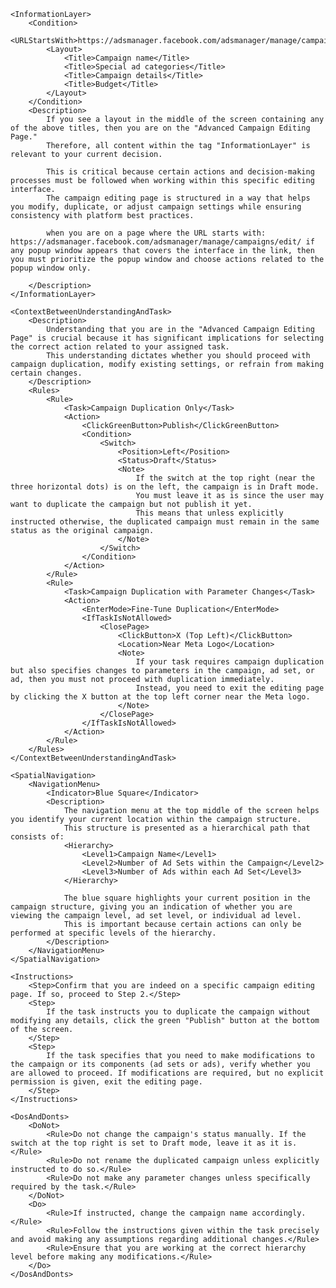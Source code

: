 <AdvancedCampaignEditingPage>

    <InformationLayer>
        <Condition>
            <URLStartsWith>https://adsmanager.facebook.com/adsmanager/manage/campaigns/edit/</URLStartsWith>
            <Layout>
                <Title>Campaign name</Title>
                <Title>Special ad categories</Title>
                <Title>Campaign details</Title>
                <Title>Budget</Title>
            </Layout>
        </Condition>
        <Description>
            If you see a layout in the middle of the screen containing any of the above titles, then you are on the "Advanced Campaign Editing Page." 
            Therefore, all content within the tag "InformationLayer" is relevant to your current decision. 
            
            This is critical because certain actions and decision-making processes must be followed when working within this specific editing interface.
            The campaign editing page is structured in a way that helps you modify, duplicate, or adjust campaign settings while ensuring consistency with platform best practices.

            when you are on a page where the URL starts with: https://adsmanager.facebook.com/adsmanager/manage/campaigns/edit/ if any popup window appears that covers the interface in the link, then you must prioritize the popup window and choose actions related to the popup window only.

        </Description>
    </InformationLayer>

    <ContextBetweenUnderstandingAndTask>
        <Description>
            Understanding that you are in the "Advanced Campaign Editing Page" is crucial because it has significant implications for selecting the correct action related to your assigned task. 
            This understanding dictates whether you should proceed with campaign duplication, modify existing settings, or refrain from making certain changes.
        </Description>
        <Rules>
            <Rule>
                <Task>Campaign Duplication Only</Task>
                <Action>
                    <ClickGreenButton>Publish</ClickGreenButton>
                    <Condition>
                        <Switch>
                            <Position>Left</Position>
                            <Status>Draft</Status>
                            <Note>
                                If the switch at the top right (near the three horizontal dots) is on the left, the campaign is in Draft mode.
                                You must leave it as is since the user may want to duplicate the campaign but not publish it yet.
                                This means that unless explicitly instructed otherwise, the duplicated campaign must remain in the same status as the original campaign.
                            </Note>
                        </Switch>
                    </Condition>
                </Action>
            </Rule>
            <Rule>
                <Task>Campaign Duplication with Parameter Changes</Task>
                <Action>
                    <EnterMode>Fine-Tune Duplication</EnterMode>
                    <IfTaskIsNotAllowed>
                        <ClosePage>
                            <ClickButton>X (Top Left)</ClickButton>
                            <Location>Near Meta Logo</Location>
                            <Note>
                                If your task requires campaign duplication but also specifies changes to parameters in the campaign, ad set, or ad, then you must not proceed with duplication immediately.
                                Instead, you need to exit the editing page by clicking the X button at the top left corner near the Meta logo.
                            </Note>
                        </ClosePage>
                    </IfTaskIsNotAllowed>
                </Action>
            </Rule>
        </Rules>
    </ContextBetweenUnderstandingAndTask>

    <SpatialNavigation>
        <NavigationMenu>
            <Indicator>Blue Square</Indicator>
            <Description>
                The navigation menu at the top middle of the screen helps you identify your current location within the campaign structure.
                This structure is presented as a hierarchical path that consists of:
                <Hierarchy>
                    <Level1>Campaign Name</Level1>
                    <Level2>Number of Ad Sets within the Campaign</Level2>
                    <Level3>Number of Ads within each Ad Set</Level3>
                </Hierarchy>
                
                The blue square highlights your current position in the campaign structure, giving you an indication of whether you are viewing the campaign level, ad set level, or individual ad level.
                This is important because certain actions can only be performed at specific levels of the hierarchy.
            </Description>
        </NavigationMenu>
    </SpatialNavigation>

    <Instructions>
        <Step>Confirm that you are indeed on a specific campaign editing page. If so, proceed to Step 2.</Step>
        <Step>
            If the task instructs you to duplicate the campaign without modifying any details, click the green "Publish" button at the bottom of the screen.
        </Step>
        <Step>
            If the task specifies that you need to make modifications to the campaign or its components (ad sets or ads), verify whether you are allowed to proceed. If modifications are required, but no explicit permission is given, exit the editing page.
        </Step>
    </Instructions>

    <DosAndDonts>
        <DoNot>
            <Rule>Do not change the campaign's status manually. If the switch at the top right is set to Draft mode, leave it as it is.</Rule>
            <Rule>Do not rename the duplicated campaign unless explicitly instructed to do so.</Rule>
            <Rule>Do not make any parameter changes unless specifically required by the task.</Rule>
        </DoNot>
        <Do>
            <Rule>If instructed, change the campaign name accordingly.</Rule>
            <Rule>Follow the instructions given within the task precisely and avoid making any assumptions regarding additional changes.</Rule>
            <Rule>Ensure that you are working at the correct hierarchy level before making any modifications.</Rule>
        </Do>
    </DosAndDonts>

</AdvancedCampaignEditingPage>